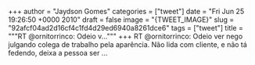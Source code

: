 
+++
author = "Jaydson Gomes"
categories = ["tweet"]
date = "Fri Jun 25 19:26:50 +0000 2010"
draft = false
image = "{TWEET_IMAGE}"
slug = "92afcf04ad2d16cf4c1fd4d29ed6940a8261dce6"
tags = ["tweet"]
title = """RT @ornitorrinco: Odeio v..."""
+++
RT @ornitorrinco: Odeio ver nego julgando colega de trabalho pela aparência. Não lida com cliente, e não tá fedendo, deixa a pessoa ser  ...
